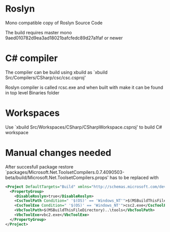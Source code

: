 Roslyn
======
 
Mono compatible copy of Roslyn Source Code

The build requires master mono 9aed010782d9ea3ad18021bafcfedc89d27a1faf or newer
 
C# compiler
============

The compiler can be build using xbuild as `xbuild Src/Compilers/CSharp/csc/csc.csproj'
 
Roslyn compiler is called rcsc.exe and when built with make it can be found in top level Binaries folder

Workspaces
===========

Use `xbuild Src/Workspaces/CSharp/CSharpWorkspace.csproj' to build C# workspace


Manual changes needed
======================

After succesfull package restore `packages/Microsoft.Net.ToolsetCompilers.0.7.4090503-beta/build/Microsoft.Net.ToolsetCompilers.props' has to be replaced with
```xml
<Project DefaultTargets="Build" xmlns="http://schemas.microsoft.com/developer/msbuild/2003">
  <PropertyGroup>
    <DisableRoslyn>true</DisableRoslyn>
    <CscToolPath Condition=" '$(OS)' == 'Windows_NT'">$(MSBuildThisFileDirectory)..\tools</CscToolPath>
    <CscToolExe Condition=" '$(OS)' == 'Windows_NT'">csc2.exe</CscToolExe>
    <VbcToolPath>$(MSBuildThisFileDirectory)..\tools</VbcToolPath>
    <VbcToolExe>vbc2.exe</VbcToolExe>
  </PropertyGroup>
</Project>

